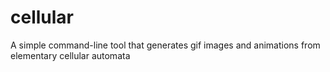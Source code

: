 # cellular
A simple command-line tool that generates gif images and animations from elementary cellular automata
